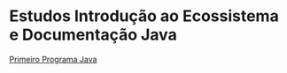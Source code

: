# Estudos Introdução ao Ecossistema e Documentação Java



[Primeiro Programa Java](https://github.com/thamnasc/GFT-Start/tree/main/GFT%20Start%20%233%20Java/05.%20Introdu%C3%A7%C3%A3o%20ao%20Ecossistema%20e%20Documenta%C3%A7%C3%A3o%20Java/1.%20Introdu%C3%A7%C3%A3o%20ao%20ecossistema%20Java/5.%20Executando%20um%20programa%20Java/Estudos/PrimeiroProgramaJava)

